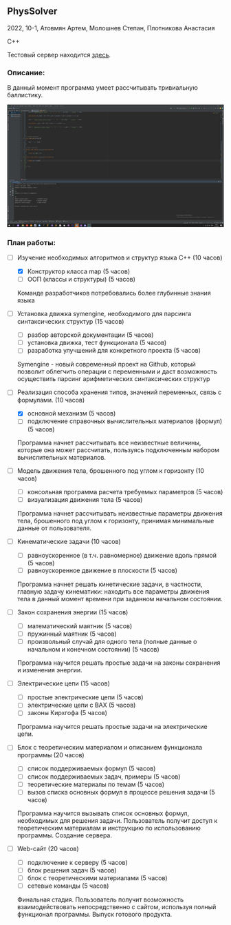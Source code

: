 ## PhysSolver

2022, 10-1, Атовмян Артем, Молошнев Степан, Плотникова Анастасия

C++

Тестовый сервер находится [здесь](https://r2d.buran.center/).

### Описание:

В данный момент программа умеет рассчитывать тривиальную баллистику.

![workingprogramm](/workingprogramm1)

### План работы:

- [ ] Изучение необходимых алгоритмов и структур языка С++ (10 часов)
   - [x] Конструктор класса map (5 часов)
   - [ ] ООП (классы и структуры) (5 часов)

  Команде разработчиков потребовались более глубинные знания языка
  
- [ ] Установка движка symengine, необходимого для парсинга синтаксических структур (15 часов)
   - [ ] разбор авторской документации (5 часов)
   - [ ] установка движка, тест функционала (5 часов)
   - [ ] разработка улучшений для конкретного проекта (5 часов)
   
  Symengine - новый современный проект на Github, который позволит облегчить операции с переменными и даст возможность осуществить парсинг арифметических синтаксических структур 
  
- [ ] Реализация способа хранения типов, значений переменных, связь с формулами. (10 часов)
    + [x] основной механизм (5 часов)
    + [ ] подключение справочных вычислительных материалов (формул) (5 часов)
    
  Программа начнет рассчитывать все неизвестные величины, которые она может рассчитать, пользуясь подключенным набором вычислительных материалов.
      
- [ ] Модель движения тела, брошенного под углом к горизонту (10 часов)
    - [ ] консольная программа расчета требуемых параметров (5 часов)
    - [ ] визуализация движения тела (5 часов)
    
  Программа начнет рассчитывать неизвестные параметры движения тела, брошенного под углом к горизонту, принимая минимальные данные от пользователя.
  
- [ ] Кинематические задачи (10 часов)
    + [ ] равноускоренное (в т.ч. равномерное) движение вдоль прямой (5 часов)
    + [ ] равноускоренное движение в плоскости (5 часов)
    
  Программа начнет решать кинетические задачи, в частности, главную задачу кинематики: находить все параметры движения тела в данный момент времени при заданном начальном состоянии.

- [ ] Закон сохранения энергии (15 часов)
    + [ ] математический маятник (5 часов)
    + [ ] пружинный маятник (5 часов)
    + [ ] произвольный случай для одного тела (полные данные о начальном и конечном состоянии) (5 часов)

  Программа научится решать простые задачи на законы сохранения и изменения энергии.
  
- [ ] Электрические цепи (15 часов)
    + [ ] простые электрические цепи (5 часов)
    + [ ] электрические цепи с ВАХ (5 часов)
    + [ ] законы Кирхгофа (5 часов)

  Программа научится решать простые задачи на электрические цепи.
  
- [ ] Блок с теоретическим материалом и описанием функционала программы (20 часов)
    + [ ] список поддерживаемых формул (5 часов)
    + [ ] список поддерживаемых задач, примеры (5 часов)
    + [ ] теоретические материалы по темам (5 часов)
    + [ ] вызов списка основных формул в процессе решения задачи (5 часов)
    
  Программа научится вызывать список основных формул, необходимых для решения задачи. Пользователь получит доступ к теоретическим материалам и инструкцию по использованию программы.
  Создание сервера.
  
- [ ] Web-сайт (20 часов)
    + [ ] подключение к серверу (5 часов)
    + [ ] блок решения задач (5 часов)
    + [ ] блок с теоретическими материалами (5 часов)
    + [ ] cетевые команды (5 часов)
    
  Финальная стадия. Пользователь получит возможность взаимодействовать непосредственно с сайтом, используя полный функционал программы. Выпуск готового продукта.
